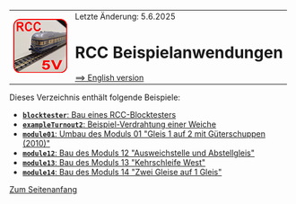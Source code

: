 <table><tr><td><img src="/images/RCC5V_Logo_96.png"></img></td><td>
Letzte &Auml;nderung: 5.6.2025 <a name="up"></a><br>   
<h1>RCC Beispielanwendungen</h1>
<a href="README.md">==> English version</a>&nbsp; &nbsp; &nbsp; 
</td></tr></table>   

Dieses Verzeichnis enth&auml;lt folgende Beispiele:   

* [__`blocktester`__: Bau eines RCC-Blocktesters](/examples/blocktester/LIESMICH.md)   
* [__`exampleTurnout2`__: Beispiel-Verdrahtung einer Weiche](/examples/exampleTurnout2/LIESMICH.md)   
* [__`module01`__: Umbau des Moduls 01 "Gleis 1 auf 2 mit G&uuml;terschuppen (2010)"](/examples/module01/LIESMICH.md)   
* [__`module12`__: Bau des Moduls 12 "Ausweichstelle und Abstellgleis"](/examples/module12/LIESMICH.md)   
* [__`module13`__: Bau des Moduls 13 "Kehrschleife West"](/examples/module13/LIESMICH.md)   
* [__`module14`__: Bau des Moduls 14 "Zwei Gleise auf 1 Gleis"](/examples/module14/LIESMICH.md)   

[Zum Seitenanfang](#up)   